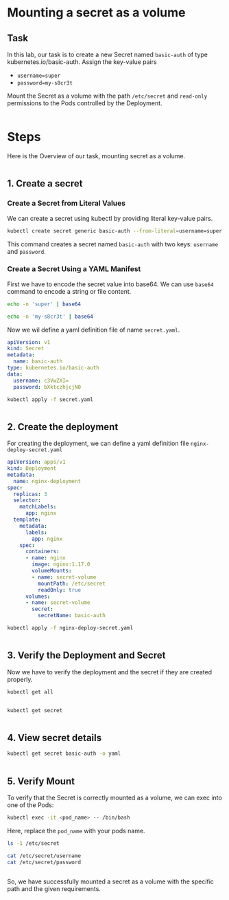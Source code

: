 # Mounting a secret as a volume

## Task

In this lab, our task is to create a new Secret named `basic-auth` of type kubernetes.io/basic-auth. Assign the key-value pairs 

- `username=super`
- `password=my-s8cr3t`

Mount the Secret as a volume with the path `/etc/secret` and `read-only` permissions to the Pods controlled by the Deployment.


<img src="https://github.com/Minhaz00/K8s-lab/blob/yasin/Lab - SecretAsVol/images/overview-scrt-vol.png?raw=true" alt="" />

# Steps

Here is the Overview of our task, mounting secret as a volume.

<img src="https://github.com/Minhaz00/K8s-lab/blob/yasin/Lab - SecretAsVol/images/overview2.png?raw=true" alt="" />


## 1. Create a secret

### Create a Secret from Literal Values
We can create a secret using kubectl by providing literal key-value pairs.

```bash
kubectl create secret generic basic-auth --from-literal=username=super --from-literal=password=my-s8cr3t
```

This command creates a secret named `basic-auth` with two keys: `username` and `password`.

### Create a Secret Using a YAML Manifest

First we have to encode the secret value into base64. We can use `base64` command to encode a string or file content.

```bash
echo -n 'super' | base64
```

```bash
echo -n 'my-s8cr3t' | base64
```

Now we wil define a yaml definition file of name `secret.yaml`.

```YAML
apiVersion: v1
kind: Secret
metadata:
  name: basic-auth
type: kubernetes.io/basic-auth
data:
  username: c3VwZXI=
  password: bXktczhjcjN0
```

```bash
kubectl apply -f secret.yaml
```

<img src="https://github.com/Minhaz00/K8s-lab/blob/yasin/Lab - SecretAsVol/images/secret-yaml.png?raw=true" alt="" />

## 2. Create the deployment

For creating the deployment, we can define a yaml definition file  `nginx-deploy-secret.yaml`

```YAML
apiVersion: apps/v1
kind: Deployment
metadata:
  name: nginx-deployment
spec:
  replicas: 3
  selector:
    matchLabels:
      app: nginx
  template:
    metadata:
      labels:
        app: nginx
    spec:
      containers:
      - name: nginx
        image: nginx:1.17.0
        volumeMounts:
        - name: secret-volume
          mountPath: /etc/secret
          readOnly: true
      volumes:
      - name: secret-volume
        secret:
          secretName: basic-auth
```

```bash
kubectl apply -f nginx-deploy-secret.yaml
```

<img src="https://github.com/Minhaz00/K8s-lab/blob/yasin/Lab - SecretAsVol/images/nginx-deploy-secret.png?raw=true" alt="" />

## 3. Verify the Deployment and Secret

Now we have to verify the deployment and the secret if they are created properly.

```bash
kubectl get all
```

<img src="https://github.com/Minhaz00/K8s-lab/blob/yasin/Lab - SecretAsVol/images/verify-all-created.png?raw=true" alt="" />

```bash
kubectl get secret
```

<img src="https://github.com/Minhaz00/K8s-lab/blob/yasin/Lab - SecretAsVol/images/view-secret.png?raw=true" alt="" />

## 4. View secret details

```bash
kubectl get secret basic-auth -o yaml
```

<img src="https://github.com/Minhaz00/K8s-lab/blob/yasin/Lab - SecretAsVol/images/view-secret-wide.png?raw=true" alt="" />

## 5. Verify Mount

To verify that the Secret is correctly mounted as a volume, we can exec into one of the Pods:

```bash
kubectl exec -it <pod_name> -- /bin/bash
```
Here, replace the `pod_name` with your pods name.

```bash
ls -1 /etc/secret
```

```bash
cat /etc/secret/username
cat /etc/secret/password
```

<img src="https://github.com/Minhaz00/K8s-lab/blob/yasin/Lab - SecretAsVol/images/verfiy-mount-final.png?raw=true" alt="" />

So, we have successfully mounted a secret as a volume with the specific path and the given requirements.




